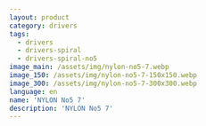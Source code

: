 ```yaml
---
layout: product
category: drivers
tags:
  - drivers
  - drivers-spiral
  - drivers-spiral-no5
image_main: /assets/img/nylon-no5-7.webp
image_150: /assets/img/nylon-no5-7-150x150.webp
image_300: /assets/img/nylon-no5-7-300x300.webp
language: en
name: 'NYLON No5 7'
description: 'NYLON No5 7'
---
```

